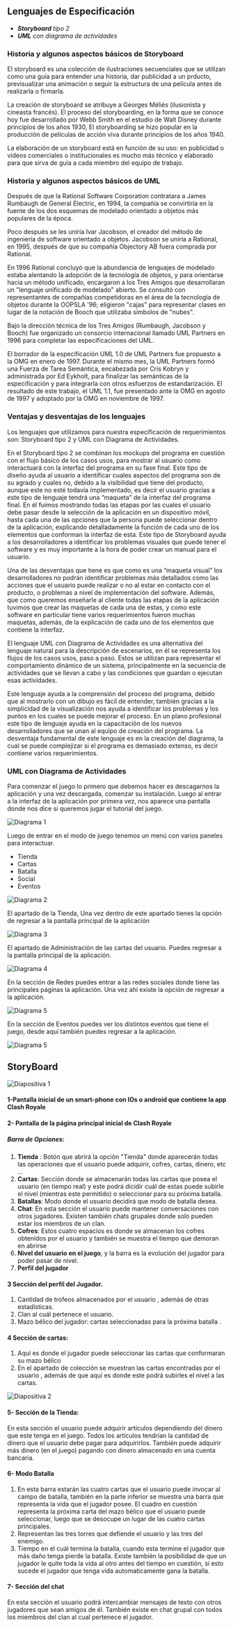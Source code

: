 
## Lenguajes de Especificación
- ***Storyboard** tipo 2* 
- ***UML** con diagrama de actividades* 

### Historia y algunos aspectos básicos de Storyboard 

El storyboard es una colección de ilustraciones secuenciales que se utilizan como
una guía para entender una historia, dar publicidad a un prducto, previsualizar
una animación o seguir la estructura de una película antes de realizarla o firmarla.

La creación de  storyboard se atribuye a Georges Méliés (ilusionista y cineasta 
francés). El proceso del 
storyboarding, en la forma que se conoce hoy fue desarrollado por Webb Smith 
en el estudio de Walt Disney durante principios de los años 1930,
El storyboarding se hizo popular en la producción de películas de acción 
viva durante principios de los años 1940. 

La elaboración de un storyboard está en función de su uso: en publicidad 
o videos comerciales o institucionales es mucho más técnico y elaborado 
para que sirva de guía a cada miembro del equipo de trabajo.

### Historia y algunos aspectos básicos de UML

Después de que la Rational Software Corporation contratara a James Rumbaugh 
de General Electric, en 1994, la compañía se convirtiría en la fuente de los 
dos esquemas de modelado orientado a objetos más populares de la época.

Poco después se les uniría Ivar Jacobson, el creador del método de ingeniería
de software orientado a objetos. Jacobson se uniría a Rational, en 1995, 
después de que su compañía Objectory AB fuera comprada por Rational.

En 1996 Rational concluyó que la abundancia de lenguajes de modelado estaba 
alentando la adopción de la tecnología de objetos, y para orientarse hacia un
método unificado, encargaron a los Tres Amigos que desarrollaran un 
"lenguaje unificado de modelado" abierto. Se consultó con representantes de 
compañías competidoras en el área de la tecnología de objetos durante la 
OOPSLA '96; eligieron "cajas" para representar clases en lugar de la notación
de Booch que utilizaba símbolos de "nubes". 

Bajo la dirección técnica de los Tres Amigos (Rumbaugh, Jacobson y Booch) fue 
organizado un consorcio internacional llamado UML Partners en 1996 para 
completar las especificaciones del UML.

El borrador de la especificación UML 1.0 de UML Partners fue propuesto a la 
OMG en enero de 1997. Durante el mismo mes, la UML Partners formó una Fuerza 
de Tarea Semántica, encabezada por Cris Kobryn y administrada por Ed Eykholt, 
para finalizar las semánticas de la especificación y para integrarla con otros 
esfuerzos de estandarización. El resultado de este trabajo, el UML 1.1, fue 
presentado ante la OMG en agosto de 1997 y adoptado por la OMG en 
noviembre de 1997. 

### Ventajas y desventajas de los lenguajes

Los lenguajes que utilizamos para nuestra especificación de requerimientos son: Storyboard tipo 2 y UML con Diagrama de Actividades.  

En el Storyboard tipo 2 se combinan los mockups del programa en cuestión con el flujo básico de los casos usos, para mostrar al usuario como interactuará con la interfaz del programa en su fase final. Este tipo de diseño ayuda al usuario a identificar cuales aspectos del programa son de su agrado y cuales no, debido a la visibilidad que tiene del producto, aunque este no esté todavía implementado, es decir el usuario gracias a este tipo de lenguaje tendrá una “maqueta” de la interfaz del programa final. 
En él fuimos mostrando todas las etapas por las cuales el usuario debe pasar desde la selección de la aplicación en un dispositivo móvil, hasta cada una de las opciones que la persona puede seleccionar dentro de la aplicación, explicando detalladamente la función de cada uno de los elementos que conforman la interfaz de esta. Este tipo de Storyboard ayuda a los desarrolladores a identificar los problemas visuales que puede tener el software y es muy importante a la hora de poder crear un manual para el usuario. 

Una de las desventajas que tiene es que como es una “maqueta visual” los desarrolladores no podrán identificar problemas más detallados como las acciones que el usuario puede realizar o no al estar en contacto con el producto, o problemas a nivel de implementación del software. Además, que como queremos enseñarle al cliente todas las etapas de la aplicación tuvimos que crear las maquetas de cada una de estas, y como este software en particular tiene varios requerimientos fueron muchas maquetas, además, de la explicación de cada uno de los elementos que contiene la interfaz. 

El lenguaje UML con Diagrama de Actividades es una alternativa del lenguaje natural para la descripción de escenarios, en él se representa los flujos de los casos usos, paso a paso. Estos se utilizan para representar el comportamiento dinámico de un sistema, principalmente en la secuencia de actividades que se llevan a cabo y las condiciones que guardan o ejecutan esas actividades. 

Este lenguaje ayuda a la comprensión del proceso del programa, debido que al mostrarlo con un dibujo es fácil de entender, también gracias a la simplicidad de la visualización nos ayuda a identificar los problemas y los puntos en los cuales se puede mejorar el proceso. En un plano profesional este tipo de lenguaje ayuda en la capacitación de los nuevos desarrolladores que se unan al equipo de creación del programa. La desventaja fundamental de este lenguaje es en la creación del diagrama, la cual se puede complejizar si el programa es demasiado extenso, es decir contiene varios requerimientos.



### UML con Diagrama de Actividades 

Para comenzar el juego lo primero que debemos hacer es descagarnos la aplicación y una vez descargada, comenzar su instalación.
Luego al entrar a la interfaz de la aplicación por primera vez, nos aparece una pantalla donde nos dice si queremos jugar el tutorial del juego.  

![Diagrama 1](../out/Lenguajes%20de%20Especificacion/diagrama/diagrama-0.png)

Luego de entrar en el modo de juego tenemos un menú con varios paneles para interactuar.

- Tienda
- Cartas
- Batalla
- Social
- Eventos


![Diagrama 2](../out/Lenguajes%20de%20Especificacion/diagrama/diagrama-1.png)

El apartado de la Tienda, Una vez dentro de este apartado tienes la opción de regresar a la pantalla principal de la aplicación

![Diagrama 3](../out/Lenguajes%20de%20Especificacion/diagrama/diagrama-2.png)

El apartado de Administración de las cartas del usuario. Puedes regresar a la pantalla principal de la aplicación. 

![Diagrama 4](../out/Lenguajes%20de%20Especificacion/diagrama/diagrama-3.png)

En la sección de Redes puedes entrar a las redes sociales donde tiene las principales páginas la aplicación. Una vez ahí existe la opción de regresar a la aplicación.

![Diagrama 5](../out/Lenguajes%20de%20Especificacion/diagrama/diagrama-4.png)

En la sección de Eventos puedes ver los distintos eventos que tiene el juego, desde aquí también puedes regresar a la aplicación.

![Diagrama 5](../out/Lenguajes%20de%20Especificacion/diagrama/diagrama-5.png)

## StoryBoard

 
![Diapositiva 1](../StoryBoard/storyboard1.jpg)

#### 1-Pantalla inicial de un smart-phone con IOs o android que contiene la app Clash Royale 

#### 2- Pantalla de la página principal inicial de Clash Royale
##### Barra de Opciones: 
1. **Tienda** : Botón que abrirá la opción "Tienda" donde aparecerán todas las operaciones que el usuario puede adquirir, cofres, cartas, dinero, etc ...
2. **Cartas**: Sección donde se almacenarán todas las cartas que posea el usuario (en tiempo real) y este podrá dicidir cuál de estas puede subirle el nivel (mientras este permitido) o seleccionar para su próxima batalla.
3. **Batallas**: Modo donde el usuario decidirá que modo de batalla desea. 
4. **Chat**: En esta sección el usuario puede mantener conversaciones con otros jugadores. Existen también chats grupales donde solo pueden estar los miembros de un clan. 
5. **Cofres**: Estos cuatro espacios es donde se almacenan los cofres obtenidos por el usuario y también se muestra el tiempo que demoran en abrirse
6. **Nivel del usuario en el juego**, y la barra es la evolución del jugador para poder pasar de nivel.  
7. **Perfil del jugador** 

#### 3 Sección del perfil del Jugador.
1. Cantidad de trofeos almacenados por el usuario , además de otras estadísticas.
2. Clan al cuál pertenece el usuario. 
3. Mazo bélico del jugador: cartas seleccionadas para la próxima batalla . 

#### 4 Sección de cartas: 
1. Aquí es donde el jugador puede seleccionar las cartas que conformaran su mazo bélico 
2. En el apartado de colección se muestran las cartas encontradas por el usuario , además de que aquí es donde este podrá subirles el nivel a las cartas. 


![Diapositiva 2](../StoryBoard/storyboard2.jpg)

#### 5- Sección de la Tienda:

En esta sección el usuario puede adquirir artículos dependiendo del dinero que este tenga en el juego. Todos los artículos tendrían la cantidad de dinero que el usuario debe pagar para adquirirlos. También
puede adquirir más dinero (en el juego) pagando con dinero almacenado en una cuenta bancaria.

#### 6- Modo Batalla 
1. En esta barra estarán las cuatro cartas que el usuario puede invocar al campo de batalla, también en la parte inferior se muestra una barra que representa la vida que el jugador posee. El cuadro en cuestión representa la próxima carta del mazo bélico que el usuario puede seleccionar, luego que se desocupe un lugar de las cuatro cartas principales. 
2. Representan las tres torres que defiende el usuario y las tres del enemigo. 
3. Tiempo en el cuál termina la batalla, cuando esta termine el jugador que más daño tenga pierde la batalla. Existe también la posibilidad de que un jugador le quite toda la vida al otro antes del tiempo en cuestión, si esto sucede el jugador que tenga vida automaticamente gana la batalla.  

#### 7- Sección del chat
En esta sección el usuario podrá intercambiar mensajes de texto con otros jugadores que sean amigos de él. También existe en chat grupal con todos los miembros del clan al cual pertenece el jugador.
